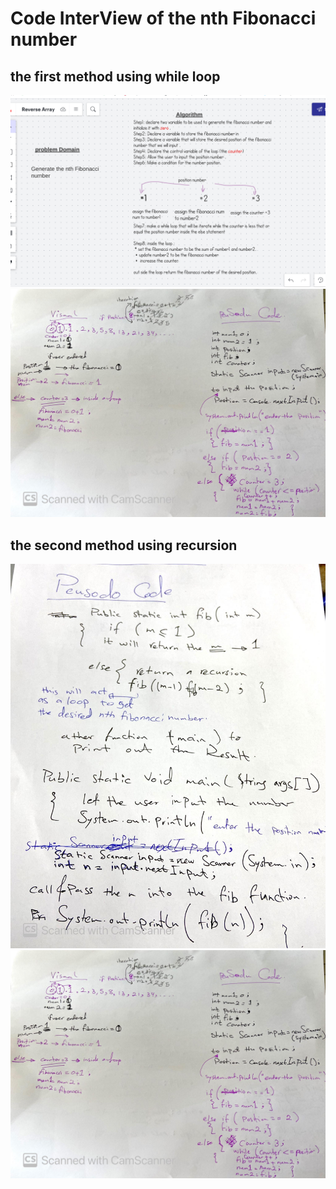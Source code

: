 # Code InterView of the nth Fibonacci number 
## the first method using while loop 
![img](./assets/fib1.png)
![img1](./assets/ch04.jpg)

## the second method using recursion 
![img](./assets/ch041.jpg)
![img](./assets/ch042.jpg)